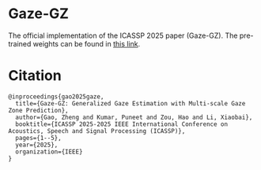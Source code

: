 # Gaze-GZ
The official implementation of the ICASSP 2025 paper (Gaze-GZ).
The pre-trained weights can be found in [this link](https://drive.google.com/drive/folders/1SLJCzXIcBctxuMu7wWKCE6arcm95Xw9J?usp=drive_link).

# Citation
```text
@inproceedings{gao2025gaze,
  title={Gaze-GZ: Generalized Gaze Estimation with Multi-scale Gaze Zone Prediction},
  author={Gao, Zheng and Kumar, Puneet and Zou, Hao and Li, Xiaobai},
  booktitle={ICASSP 2025-2025 IEEE International Conference on Acoustics, Speech and Signal Processing (ICASSP)},
  pages={1--5},
  year={2025},
  organization={IEEE}
}
```
